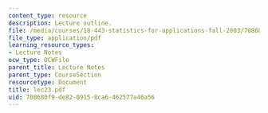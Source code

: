 ```yaml
---
content_type: resource
description: Lecture outline.
file: /media/courses/18-443-statistics-for-applications-fall-2003/708680f9de8209158ca6462577a46a56_lec23.pdf
file_type: application/pdf
learning_resource_types:
- Lecture Notes
ocw_type: OCWFile
parent_title: Lecture Notes
parent_type: CourseSection
resourcetype: Document
title: lec23.pdf
uid: 708680f9-de82-0915-8ca6-462577a46a56
---
```


